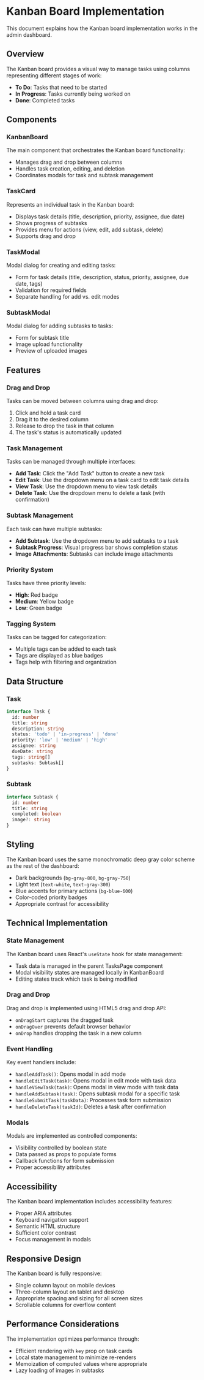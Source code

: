 # Kanban Board Implementation

This document explains how the Kanban board implementation works in the admin dashboard.

## Overview

The Kanban board provides a visual way to manage tasks using columns representing different stages of work:
- **To Do**: Tasks that need to be started
- **In Progress**: Tasks currently being worked on
- **Done**: Completed tasks

## Components

### KanbanBoard
The main component that orchestrates the Kanban board functionality:
- Manages drag and drop between columns
- Handles task creation, editing, and deletion
- Coordinates modals for task and subtask management

### TaskCard
Represents an individual task in the Kanban board:
- Displays task details (title, description, priority, assignee, due date)
- Shows progress of subtasks
- Provides menu for actions (view, edit, add subtask, delete)
- Supports drag and drop

### TaskModal
Modal dialog for creating and editing tasks:
- Form for task details (title, description, status, priority, assignee, due date, tags)
- Validation for required fields
- Separate handling for add vs. edit modes

### SubtaskModal
Modal dialog for adding subtasks to tasks:
- Form for subtask title
- Image upload functionality
- Preview of uploaded images

## Features

### Drag and Drop
Tasks can be moved between columns using drag and drop:
1. Click and hold a task card
2. Drag it to the desired column
3. Release to drop the task in that column
4. The task's status is automatically updated

### Task Management
Tasks can be managed through multiple interfaces:
- **Add Task**: Click the "Add Task" button to create a new task
- **Edit Task**: Use the dropdown menu on a task card to edit task details
- **View Task**: Use the dropdown menu to view task details
- **Delete Task**: Use the dropdown menu to delete a task (with confirmation)

### Subtask Management
Each task can have multiple subtasks:
- **Add Subtask**: Use the dropdown menu to add subtasks to a task
- **Subtask Progress**: Visual progress bar shows completion status
- **Image Attachments**: Subtasks can include image attachments

### Priority System
Tasks have three priority levels:
- **High**: Red badge
- **Medium**: Yellow badge
- **Low**: Green badge

### Tagging System
Tasks can be tagged for categorization:
- Multiple tags can be added to each task
- Tags are displayed as blue badges
- Tags help with filtering and organization

## Data Structure

### Task
```typescript
interface Task {
  id: number
  title: string
  description: string
  status: 'todo' | 'in-progress' | 'done'
  priority: 'low' | 'medium' | 'high'
  assignee: string
  dueDate: string
  tags: string[]
  subtasks: Subtask[]
}
```

### Subtask
```typescript
interface Subtask {
  id: number
  title: string
  completed: boolean
  image?: string
}
```

## Styling

The Kanban board uses the same monochromatic deep gray color scheme as the rest of the dashboard:
- Dark backgrounds (`bg-gray-800`, `bg-gray-750`)
- Light text (`text-white`, `text-gray-300`)
- Blue accents for primary actions (`bg-blue-600`)
- Color-coded priority badges
- Appropriate contrast for accessibility

## Technical Implementation

### State Management
The Kanban board uses React's `useState` hook for state management:
- Task data is managed in the parent TasksPage component
- Modal visibility states are managed locally in KanbanBoard
- Editing states track which task is being modified

### Drag and Drop
Drag and drop is implemented using HTML5 drag and drop API:
- `onDragStart` captures the dragged task
- `onDragOver` prevents default browser behavior
- `onDrop` handles dropping the task in a new column

### Event Handling
Key event handlers include:
- `handleAddTask()`: Opens modal in add mode
- `handleEditTask(task)`: Opens modal in edit mode with task data
- `handleViewTask(task)`: Opens modal in view mode with task data
- `handleAddSubtask(task)`: Opens subtask modal for a specific task
- `handleSubmitTask(taskData)`: Processes task form submission
- `handleDeleteTask(taskId)`: Deletes a task after confirmation

### Modals
Modals are implemented as controlled components:
- Visibility controlled by boolean state
- Data passed as props to populate forms
- Callback functions for form submission
- Proper accessibility attributes

## Accessibility

The Kanban board implementation includes accessibility features:
- Proper ARIA attributes
- Keyboard navigation support
- Semantic HTML structure
- Sufficient color contrast
- Focus management in modals

## Responsive Design

The Kanban board is fully responsive:
- Single column layout on mobile devices
- Three-column layout on tablet and desktop
- Appropriate spacing and sizing for all screen sizes
- Scrollable columns for overflow content

## Performance Considerations

The implementation optimizes performance through:
- Efficient rendering with `key` prop on task cards
- Local state management to minimize re-renders
- Memoization of computed values where appropriate
- Lazy loading of images in subtasks